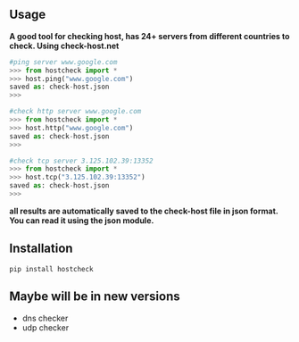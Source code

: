 ## Usage

**A good tool for checking host, has 24+ servers from different countries to check. Using check-host.net**

```python
#ping server www.google.com
>>> from hostcheck import *
>>> host.ping("www.google.com")
saved as: check-host.json
>>> 

#check http server www.google.com
>>> from hostcheck import *
>>> host.http("www.google.com")
saved as: check-host.json
>>> 

#check tcp server 3.125.102.39:13352
>>> from hostcheck import *
>>> host.tcp("3.125.102.39:13352")
saved as: check-host.json
>>> 

```

**all results are automatically saved to the check-host file in json format.  You can read it using the json module.**

## Installation

```basb
pip install hostcheck

```

## Maybe will be in new versions

 - dns checker 
 - udp checker

